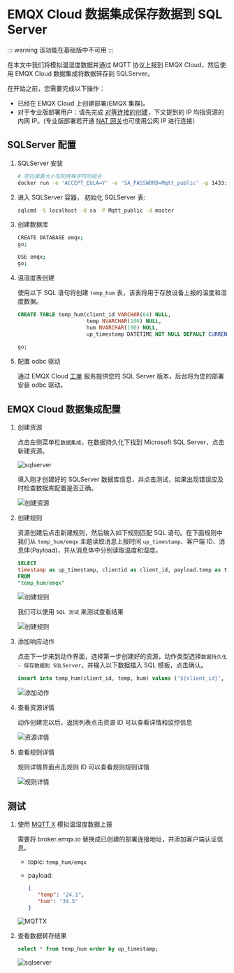 # EMQX Cloud 数据集成保存数据到 SQL Server

::: warning
该功能在基础版中不可用
:::

在本文中我们将模拟温湿度数据并通过 MQTT 协议上报到 EMQX Cloud，然后使用 EMQX Cloud 数据集成将数据转存到 SQLServer。

在开始之前，您需要完成以下操作：

* 已经在 EMQX Cloud 上创建部署(EMQX 集群)。
* 对于专业版部署用户：请先完成 [对等连接的创建](../deployments/vpc_peering.md)，下文提到的 IP 均指资源的内网 IP。(专业版部署若开通 [NAT 网关](../vas/nat-gateway.md)也可使用公网 IP 进行连接）

## SQLServer 配置

1. SQLServer 安装

   ```bash
   # 密码需要大小写和特殊字符的组合
   docker run -e 'ACCEPT_EULA=Y' -e 'SA_PASSWORD=Mqtt_public' -p 1433:1433 -d mcr.microsoft.com/mssql/server:2017-latest
   ```

2. 进入 SQLServer 容器， 初始化 SQLServer 表:

   ```bash
   sqlcmd -S localhost -U sa -P Mqtt_public -d master
   ```

3. 创建数据库

   ```bash
   CREATE DATABASE emqx;
   go;
   ```

   ```bash
   USE emqx;
   go;
   ```

4. 温湿度表创建

   使用以下 SQL 语句将创建 `temp_hum` 表，该表将用于存放设备上报的温度和湿度数据。

   ```sql
   CREATE TABLE temp_hum(client_id VARCHAR(64) NULL,
                         temp NVARCHAR(100) NULL,
                         hum NVARCHAR(100) NULL,
                         up_timestamp DATETIME NOT NULL DEFAULT CURRENT_TIMESTAMP);
                         
   go;
   ```

5. 配置 odbc 驱动

   通过 EMQX Cloud [工单](https://docs.emqx.com/zh/cloud/latest/feature/tickets.html) 服务提供您的 SQL Server 版本，后台将为您的部署安装 odbc 驱动。

## EMQX Cloud 数据集成配置

1. 创建资源

   点击左侧菜单栏`数据集成`，在数据持久化下找到 Microsoft SQL Server，点击新建资源。

   ![sqlserver](./_assets/sqlserver.png)

   填入刚才创建好的 SQLServer 数据库信息，并点击测试，如果出现错误应及时检查数据库配置是否正确。

   ![创建资源](./_assets/sqlserver_create_resource.png)

2. 创建规则

   资源创建后点击新建规则，然后输入如下规则匹配 SQL 语句。在下面规则中我们从 `temp_hum/emqx` 主题读取消息上报时间 `up_timestamp`、客户端 ID、消息体(Payload)，并从消息体中分别读取温度和湿度。

   ```sql
   SELECT
   timestamp as up_timestamp, clientid as client_id, payload.temp as temp, payload.hum as hum
   FROM
   "temp_hum/emqx"  
   ```

   ![创建规则](./_assets/sqlserver_rule_1.png)

   我们可以使用 `SQL 测试` 来测试查看结果

   ![创建规则](./_assets/sqlserver_rule_2.png)

3. 添加响应动作

   点击下一步来到动作界面，选择第一步创建好的资源，动作类型选择`数据持久化 - 保存数据到 SQLServer`，并输入以下数据插入 SQL 模板，点击确认。

   ```sql
   insert into temp_hum(client_id, temp, hum) values ('${client_id}', '${temp}', '${hum}') 
   ```

   ![添加动作](./_assets/sqlserver_create_action.png)

4. 查看资源详情

   动作创建完以后，返回列表点击资源 ID 可以查看详情和监控信息

   ![资源详情](./_assets/sqlserver_resource_detail.png)

5. 查看规则详情

   规则详情界面点击规则 ID 可以查看规则规则详情

   ![规则详情](./_assets/sqlserver_rule_detail.png)

## 测试

1. 使用 [MQTT X](https://mqttx.app/) 模拟温湿度数据上报

   需要将 broker.emqx.io 替换成已创建的部署连接地址，并添加客户端认证信息。

    * topic: `temp_hum/emqx`
    * payload:

      ```json
      {
         "temp": "24.1",
         "hum": "34.5"
      }
      ```

   ![MQTTX](./_assets/mqttx_publish.png)

2. 查看数据转存结果

   ```sql
   select * from temp_hum order by up_timestamp;
   ```

   ![sqlserver](./_assets/sqlserver_query_result.png)
